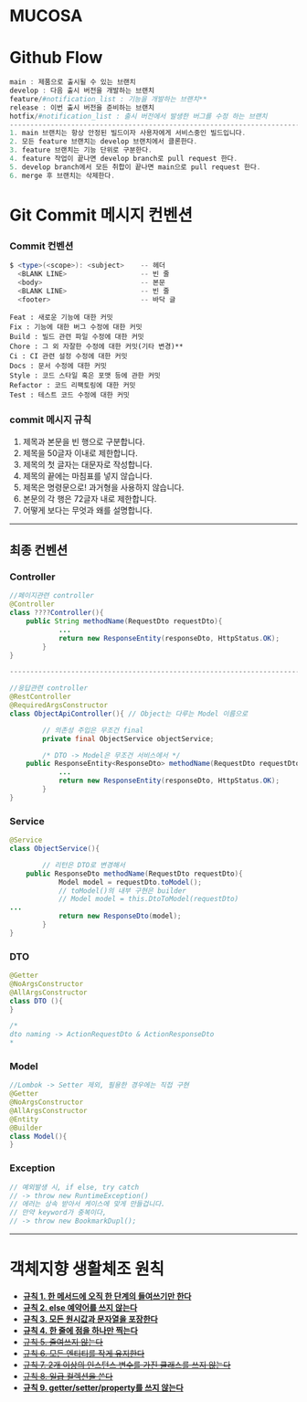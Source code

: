 # MUCOSA

# Github Flow

```powershell
main : 제품으로 출시될 수 있는 브랜치
develop : 다음 출시 버전을 개발하는 브랜치
feature/#notification_list : 기능을 개발하는 브랜치**
release : 이번 출시 버전을 준비하는 브랜치
hotfix/#notification_list : 출시 버전에서 발생한 버그를 수정 하는 브랜치
----------------------------------------------------------------------------------------
1. main 브랜치는 항상 안정된 빌드이자 사용자에게 서비스중인 빌드입니다.
2. 모든 feature 브랜치는 develop 브랜치에서 클론한다.
3. feature 브랜치는 기능 단위로 구분한다.
4. feature 작업이 끝나면 develop branch로 pull request 한다.
5. develop branch에서 모든 취합이 끝나면 main으로 pull request 한다.
6. merge 후 브랜치는 삭제한다.
```


# Git Commit 메시지 컨벤션

### **Commit 컨벤션**

```powershell
$ <type>(<scope>): <subject>    -- 헤더
  <BLANK LINE>                  -- 빈 줄
  <body>                        -- 본문
  <BLANK LINE>                  -- 빈 줄
  <footer>                      -- 바닥 글
```

```
Feat : 새로운 기능에 대한 커밋
Fix : 기능에 대한 버그 수정에 대한 커밋
Build : 빌드 관련 파일 수정에 대한 커밋
Chore : 그 외 자잘한 수정에 대한 커밋(기타 변경)**
Ci : CI 관련 설정 수정에 대한 커밋
Docs : 문서 수정에 대한 커밋
Style : 코드 스타일 혹은 포맷 등에 관한 커밋
Refactor : 코드 리팩토링에 대한 커밋
Test : 테스트 코드 수정에 대한 커밋
```

### commit 메시지 규칙

1. 제목과 본문을 빈 행으로 구분합니다.
2. 제목을 50글자 이내로 제한합니다.
3. 제목의 첫 글자는 대문자로 작성합니다.
4. 제목의 끝에는 마침표를 넣지 않습니다.
5. 제목은 명령문으로! 과거형을 사용하지 않습니다.
6. 본문의 각 행은 72글자 내로 제한합니다.
7. 어떻게 보다는 무엇과 왜를 설명합니다.


---

## 최종 컨벤션

### Controller

```java
//페이지관련 controller
@Controller 
class ????Controller(){
    public String methodName(RequestDto requestDto){
			...
			return new ResponseEntity(responseDto, HttpStatus.OK);
		}
}

---------------------------------------------------------------------------------------

//응답관련 controller
@RestController 
@RequiredArgsConstructor
class ObjectApiController(){ // Object는 다루는 Model 이름으로	

		// 의존성 주입은 무조건 final
		private final ObjectService objectService;

		/* DTO -> Model은 무조건 서비스에서 */
    public ResponseEntity<ResponseDto> methodName(RequestDto requestDto){
			...
			return new ResponseEntity(responseDto, HttpStatus.OK);
		}
}
```

### Service

```java
@Service
class ObjectService(){

		// 리턴은 DTO로 변경해서
    public ResponseDto methodName(RequestDto requestDto){
			Model model = requestDto.toModel();
			// toModel()의 내부 구현은 builder
			// Model model = this.DtoToModel(requestDto)
...
			return new ResponseDto(model);
		}
}
```

### DTO

```java
@Getter
@NoArgsConstructor
@AllArgsConstructor
class DTO (){
}

/*
dto naming -> ActionRequestDto & ActionResponseDto
*
```

### Model

```java
//Lombok -> Setter 제외, 필용한 경우에는 직접 구현
@Getter
@NoArgsConstructor
@AllArgsConstructor
@Entity
@Builder
class Model(){
}
```

### Exception

```java
// 예외발생 시, if else, try catch
// -> throw new RuntimeException()
// 에러는 상속 받아서 케이스에 맞게 만들겁니다.
// 만약 keyword가 중복이다,
// -> throw new BookmarkDupl();
```

---

# **객체지향 생활체조 원칙**

- [**규칙 1. 한 메서드에 오직 한 단계의 들여쓰기만 한다**](https://limdingdong.tistory.com/7)
- ****[규칙 2. else 예약어를 쓰지 않는다](https://limdingdong.tistory.com/8)****
- ****[규칙 3. 모든 원시값과 문자열을 포장한다](https://limdingdong.tistory.com/9)****
- ****[규칙 4. 한 줄에 점을 하나만 찍는다](https://limdingdong.tistory.com/10)****
- [~~규칙 5. 줄여쓰지 않는다~~](https://limdingdong.tistory.com/11)
- [~~규칙 6. 모든 엔티티를 작게 유지한다~~](https://limdingdong.tistory.com/12)
- [~~규칙 7. 2개 이상의 인스턴스 변수를 가진 클래스를 쓰지 않는다~~](https://limdingdong.tistory.com/13)
- [~~규칙 8. 일급 컬렉션을 쓴다~~](https://limdingdong.tistory.com/14)
- ****[규칙 9. getter/setter/property를 쓰지 않는다](https://limdingdong.tistory.com/15)****
